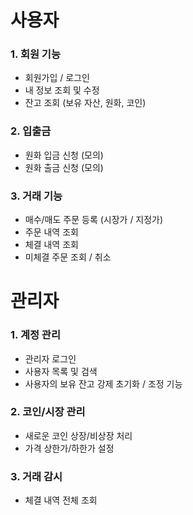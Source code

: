 # 사용자
### **1. 회원 기능**
- 회원가입 / 로그인
- 내 정보 조회 및 수정
- 잔고 조회 (보유 자산, 원화, 코인)
### **2. 입출금**
- 원화 입금 신청 (모의)
- 원화 출금 신청 (모의)

### **3. 거래 기능**
- 매수/매도 주문 등록 (시장가 / 지정가)
- 주문 내역 조회
- 체결 내역 조회
- 미체결 주문 조회 / 취소

# 관리자
### **1. 계정 관리**
- 관리자 로그인
- 사용자 목록 및 검색
- 사용자의 보유 잔고 강제 초기화 / 조정 기능
### **2. 코인/시장 관리**
- 새로운 코인 상장/비상장 처리
- 가격 상한가/하한가 설정
### **3. 거래 감시**
- 체결 내역 전체 조회

